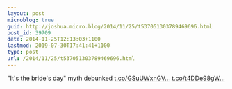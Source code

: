 ```yaml
---
layout: post
microblog: true
guid: http://joshua.micro.blog/2014/11/25/t537051303789469696.html
post_id: 39709
date: 2014-11-25T12:13:03+1100
lastmod: 2019-07-30T17:41:41+1100
type: post
url: /2014/11/25/t537051303789469696.html
---
```

"It's the bride's day" myth debunked [t.co/GSuUWxnGV...](http://t.co/GSuUWxnGVB) [t.co/t4DDe98gW...](http://t.co/t4DDe98gWS)
